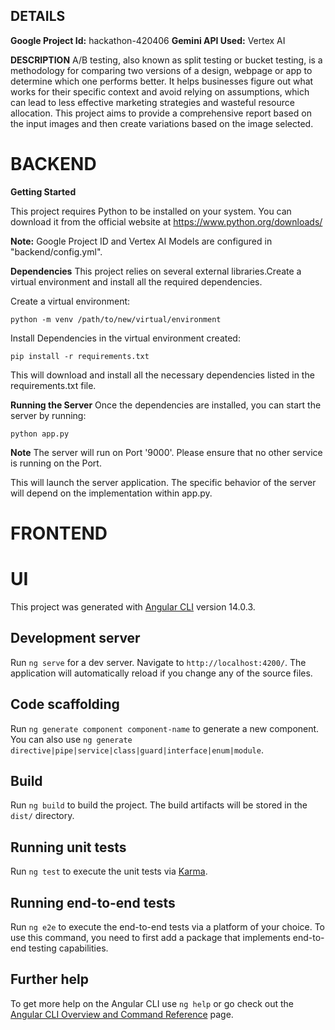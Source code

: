## DETAILS

**Google Project Id:** hackathon-420406 
**Gemini API Used:** Vertex AI

**DESCRIPTION**
A/B testing, also known as split testing or bucket testing, is a methodology for comparing two versions of a design, webpage or app to determine which one performs better. It helps businesses figure out what works for their specific context and avoid relying on assumptions, which can lead to less effective marketing strategies and wasteful resource allocation.
This project aims to provide a comprehensive report based on the input images and then create variations based on the image selected.

# BACKEND

**Getting Started**

This project requires Python to be installed on your system. You can download it from the official website at https://www.python.org/downloads/

**Note:** Google Project ID and Vertex AI Models are configured in "backend/config.yml". 

**Dependencies**
This project relies on several external libraries.Create a virtual environment and install all the required dependencies.

Create a virtual environment:

`python -m venv /path/to/new/virtual/environment`

Install Dependencies in the virtual environment created:

`pip install -r requirements.txt`

This will download and install all the necessary dependencies listed in the requirements.txt file.

**Running the Server**
Once the dependencies are installed, you can start the server by running:

`python app.py`

**Note** The server will run on Port '9000'. Please ensure that no other service is running on the Port.

This will launch the server application. The specific behavior of the server will depend on the implementation within app.py.


# FRONTEND

# UI

This project was generated with [Angular CLI](https://github.com/angular/angular-cli) version 14.0.3.

## Development server

Run `ng serve` for a dev server. Navigate to `http://localhost:4200/`. The application will automatically reload if you change any of the source files.

## Code scaffolding

Run `ng generate component component-name` to generate a new component. You can also use `ng generate directive|pipe|service|class|guard|interface|enum|module`.

## Build

Run `ng build` to build the project. The build artifacts will be stored in the `dist/` directory.

## Running unit tests

Run `ng test` to execute the unit tests via [Karma](https://karma-runner.github.io).

## Running end-to-end tests

Run `ng e2e` to execute the end-to-end tests via a platform of your choice. To use this command, you need to first add a package that implements end-to-end testing capabilities.

## Further help

To get more help on the Angular CLI use `ng help` or go check out the [Angular CLI Overview and Command Reference](https://angular.io/cli) page.
